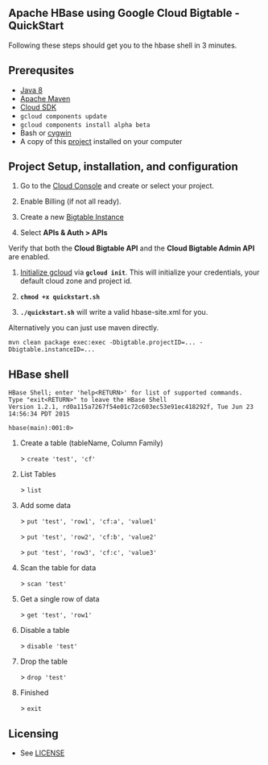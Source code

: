 ## Apache HBase using Google Cloud Bigtable - QuickStart

Following these steps should get you to the hbase shell in 3 minutes.

## Prerequsites
  - [Java 8](http://www.oracle.com/technetwork/java/javase/downloads/index.html)
  - [Apache Maven](http://maven.apache.org/download.cgi)
  - [Cloud SDK](https://cloud.google.com/sdk/)
  - `gcloud components update`
  - `gcloud components install alpha beta`
  - Bash or [cygwin](http://www.cygwin.com/)
  - A copy of this [project]() installed on your computer

## Project Setup, installation, and configuration
1. Go to the [Cloud Console](https://cloud.google.com/console) and create or select your project.

1. Enable Billing (if not all ready).

1. Create a new [Bigtable Instance](https://cloud.google.com/bigtable/docs/creating-instance)
    
1. Select **APIs & Auth > APIs**

  Verify that both the **Cloud Bigtable API** and the **Cloud Bigtable Admin API** are enabled.

1. [Initialize gcloud](https://cloud.google.com/sdk/gcloud/#gcloud.init) via  **`gcloud init`**. This will initialize your credentials, your default cloud zone and project id.

1. **`chmod +x quickstart.sh`**

1. **`./quickstart.sh`** will write a valid hbase-site.xml for you.

Alternatively you can just use maven directly.

    mvn clean package exec:exec -Dbigtable.projectID=... -Dbigtable.instanceID=...

## HBase shell

    HBase Shell; enter 'help<RETURN>' for list of supported commands.
    Type "exit<RETURN>" to leave the HBase Shell
    Version 1.2.1, rd0a115a7267f54e01c72c603ec53e91ec418292f, Tue Jun 23 14:56:34 PDT 2015

    hbase(main):001:0>

1. Create a table (tableName, Column Family)
 
    \> `create 'test', 'cf'`
 
1. List Tables

    \> `list`

1. Add some data

    \> `put 'test', 'row1', 'cf:a', 'value1'`

    \> `put 'test', 'row2', 'cf:b', 'value2'`

    \> `put 'test', 'row3', 'cf:c', 'value3'`

1. Scan the table for data

    \> `scan 'test'`
  
1. Get a single row of data

    \> `get 'test', 'row1'`
  
1. Disable a table

    \> `disable 'test'`

1. Drop the table

    \> `drop 'test'`

1. Finished

    \> `exit`

## Licensing

* See [LICENSE](LICENSE)
